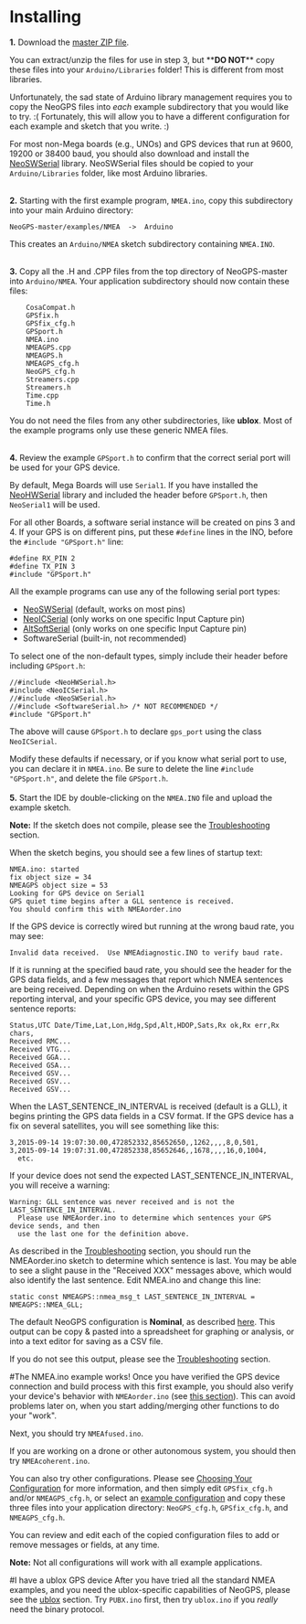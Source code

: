 Installing
==========
**1.**  Download the [master ZIP file](https://github.com/SlashDevin/NeoGPS/archive/master.zip).

You can extract/unzip the files for use in step 3, but \*\***DO NOT**\*\* copy these files into your `Arduino/Libraries` folder!  This is different from most libraries.

Unfortunately, the sad state of Arduino library management requires you to copy the NeoGPS files into *each* example subdirectory that you would like to try.  :(  Fortunately, this will allow you to have a different configuration for each example and sketch that you write. :)

For most non-Mega boards (e.g., UNOs) and GPS devices that run at 9600, 19200 or 38400 baud, you should also download and install the [NeoSWSerial](https://github.com/SlashDevin/NeoSWSerial) library.  NeoSWSerial files should be copied to your `Arduino/Libraries` folder, like most Arduino libraries.
<br>
<br>

**2.**  Starting with the first example program, `NMEA.ino`, copy this subdirectory into your main Arduino directory:
```
NeoGPS-master/examples/NMEA  ->  Arduino
```
This creates an `Arduino/NMEA` sketch subdirectory containing `NMEA.INO`.
<br>
<br>

**3.**  Copy all the .H and .CPP files from the top directory of NeoGPS-master into `Arduino/NMEA`.  Your application subdirectory should now contain these files:
```
    CosaCompat.h
    GPSfix.h
    GPSfix_cfg.h
    GPSport.h
    NMEA.ino
    NMEAGPS.cpp
    NMEAGPS.h
    NMEAGPS_cfg.h
    NeoGPS_cfg.h
    Streamers.cpp
    Streamers.h
    Time.cpp
    Time.h
```
You do not need the files from any other subdirectories, like **ublox**.  Most of the example programs only use these generic NMEA files.
<br>
<br>

**4.** Review the example `GPSport.h` to confirm that the correct serial port will be used for your GPS device.

By default, Mega Boards will use `Serial1`.  If you have installed the [NeoHWSerial](https://github.com/SlashDevin/NeoHWSerial) library and included the header before `GPSport.h`, then `NeoSerial1` will be used.

For all other Boards, a software serial instance will be created on pins 3 and 4.  If your GPS is on different pins, put these `#define` lines in the INO, before the `#include "GPSport.h"` line:

    #define RX_PIN 2
    #define TX_PIN 3
    #include "GPSport.h"

All the example programs can use any of the following serial port types:

* [NeoSWSerial](https://github.com/SlashDevin/NeoSWSerial) (default, works on most pins)
* [NeoICSerial](https://github.com/SlashDevin/NeoICSerial) (only works on one specific Input Capture pin)
* [AltSoftSerial](https://github.com/PaulStoffregen/AltSoftSerial) (only works on one specific Input Capture pin)
* SoftwareSerial (built-in, not recommended)

To select one of the non-default types, simply include their header before including `GPSport.h`:

    //#include <NeoHWSerial.h>
    #include <NeoICSerial.h>
    //#include <NeoSWSerial.h>
    //#include <SoftwareSerial.h> /* NOT RECOMMENDED */
    #include "GPSport.h"

The above will cause `GPSport.h` to declare `gps_port` using the class `NeoICSerial`.

Modify these defaults if necessary, or if you know what serial port to use, you can declare it in `NMEA.ino`.  Be sure to delete the line `#include "GPSport.h"`, and delete the file `GPSport.h`.
<br>
<br>
**5.**  Start the IDE by double-clicking on the `NMEA.INO` file and upload the example sketch.

**Note:**  If the sketch does not compile, please see the [Troubleshooting](Troubleshooting.md#configuration-errors) section.

When the sketch begins, you should see a few lines of startup text:
```
NMEA.ino: started
fix object size = 34
NMEAGPS object size = 53
Looking for GPS device on Serial1
GPS quiet time begins after a GLL sentence is received.
You should confirm this with NMEAorder.ino
```
If the GPS device is correctly wired but running at the wrong baud rate, you may see:

    Invalid data received.  Use NMEAdiagnostic.INO to verify baud rate.

If it is running at the specified baud rate, you should see the header for the GPS data fields, and a few messages that report which NMEA sentences are being received.  Depending on when the Arduino resets within the GPS reporting interval, and your specific GPS device, you may see different sentence reports:
```
Status,UTC Date/Time,Lat,Lon,Hdg,Spd,Alt,HDOP,Sats,Rx ok,Rx err,Rx chars,
Received RMC...
Received VTG...
Received GGA...
Received GSA...
Received GSV...
Received GSV...
Received GSV...
```
When the LAST_SENTENCE_IN_INTERVAL is received (default is a GLL), it begins printing the GPS data fields in a CSV format.  If the GPS device has a fix on several satellites, you will see something like this:
```
3,2015-09-14 19:07:30.00,472852332,85652650,,1262,,,,8,0,501,
3,2015-09-14 19:07:31.00,472852338,85652646,,1678,,,,16,0,1004,
  etc.
```
If your device does not send the expected LAST_SENTENCE_IN_INTERVAL, you will receive a warning:
```
Warning: GLL sentence was never received and is not the LAST_SENTENCE_IN_INTERVAL.
  Please use NMEAorder.ino to determine which sentences your GPS device sends, and then
  use the last one for the definition above.
```
As described in the [Troubleshooting](Troubleshooting.md#gps-device-connection-problems) section, you should run the NMEAorder.ino sketch to determine which sentence is last.  You may be able to see a slight pause in the "Received XXX" messages above, which would also identify the last sentence.  Edit NMEA.ino and change this line:
```
static const NMEAGPS::nmea_msg_t LAST_SENTENCE_IN_INTERVAL = NMEAGPS::NMEA_GLL;
```

The default NeoGPS configuration is **Nominal**, as described [here](Configurations.md#typical-configurations).  This output can be copy & pasted into a spreadsheet for graphing or analysis, or into a text editor for saving as a CSV file.

If you do not see this output, please see the [Troubleshooting](Troubleshooting.md#gps-device-connection-problems) section.

#The NMEA.ino example works!
Once you have verified the GPS device connection and build process with this first example, you should also verify your device's behavior with `NMEAorder.ino` (see [this section](Troubleshooting.md#quiet-time-interval)).  This can avoid problems later on, when you start adding/merging other functions to do your "work".

Next, you should try `NMEAfused.ino`.

If you are working on a drone or other autonomous system, you should then try `NMEAcoherent.ino`.

You can also try other configurations.  Please see [Choosing Your Configuration](Choosing.md) for more information, and then simply edit `GPSfix_cfg.h` and/or `NMEAGPS_cfg.h`, or select an [example configuration](../configs) and copy these three files into your application directory: `NeoGPS_cfg.h`, `GPSfix_cfg.h`, and `NMEAGPS_cfg.h`.

You can review and edit each of the copied configuration files to add or remove messages or fields, at any time.

**Note:**  Not all configurations will work with all example applications.

#I have a ublox GPS device
After you have tried all the standard NMEA examples, and you need the ublox-specific capabilities of NeoGPS, please see the [ublox](ublox.md) section.  Try `PUBX.ino` first, then try `ublox.ino` if you *really* need the binary protocol.
